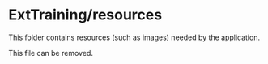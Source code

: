 # ExtTraining/resources

This folder contains resources (such as images) needed by the application. 

This file can be removed.
